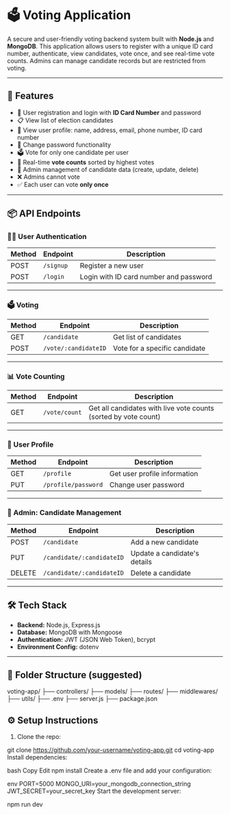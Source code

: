 # 🗳️ Voting Application

A secure and user-friendly voting backend system built with **Node.js** and **MongoDB**. This application allows users to register with a unique ID card number, authenticate, view candidates, vote once, and see real-time vote counts. Admins can manage candidate records but are restricted from voting.

---

## 🚀 Features

- 🔐 User registration and login with **ID Card Number** and password
- 📋 View list of election candidates
- 👤 View user profile: name, address, email, phone number, ID card number
- 🔁 Change password functionality
- 🗳️ Vote for only one candidate per user
- 🔎 Real-time **vote counts** sorted by highest votes
- 👮 Admin management of candidate data (create, update, delete)
- ❌ Admins cannot vote
- ✅ Each user can vote **only once**

---

## 📦 API Endpoints

### 🧑‍💻 User Authentication

| Method | Endpoint   | Description                |
|--------|------------|----------------------------|
| POST   | `/signup`  | Register a new user        |
| POST   | `/login`   | Login with ID card number and password |

---

### 🗳️ Voting

| Method | Endpoint               | Description                    |
|--------|------------------------|--------------------------------|
| GET    | `/candidate`           | Get list of candidates         |
| POST   | `/vote/:candidateID`   | Vote for a specific candidate  |

---

### 📊 Vote Counting

| Method | Endpoint        | Description                                    |
|--------|-----------------|------------------------------------------------|
| GET    | `/vote/count`   | Get all candidates with live vote counts (sorted by vote count) |

---

### 👤 User Profile

| Method | Endpoint             | Description                    |
|--------|----------------------|--------------------------------|
| GET    | `/profile`           | Get user profile information   |
| PUT    | `/profile/password`  | Change user password           |

---

### 👮 Admin: Candidate Management

| Method | Endpoint                     | Description                    |
|--------|------------------------------|--------------------------------|
| POST   | `/candidate`                 | Add a new candidate            |
| PUT    | `/candidate/:candidateID`    | Update a candidate's details   |
| DELETE | `/candidate/:candidateID`    | Delete a candidate             |

---

## 🛠️ Tech Stack

- **Backend:** Node.js, Express.js
- **Database:** MongoDB with Mongoose
- **Authentication:** JWT (JSON Web Token), bcrypt
- **Environment Config:** dotenv

---
## 📁 Folder Structure (suggested)

voting-app/
├── controllers/
├── models/
├── routes/
├── middlewares/
├── utils/
├── .env
├── server.js
├── package.json

## ⚙️ Setup Instructions

1. Clone the repo:

git clone https://github.com/your-username/voting-app.git
cd voting-app
Install dependencies:

bash
Copy
Edit
npm install
Create a .env file and add your configuration:

env
PORT=5000
MONGO_URI=your_mongodb_connection_string
JWT_SECRET=your_secret_key
Start the development server:

npm run dev
